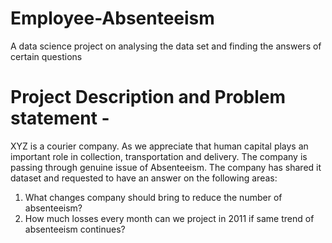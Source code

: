 # Employee-Absenteeism
A data science project on analysing the data set and finding the answers of certain questions

# Project Description and Problem statement -
XYZ is a courier company. As we appreciate that human capital plays an important role
in collection, transportation and delivery. The company is passing through genuine
issue of Absenteeism. The company has shared it dataset and requested to have an
answer on the following areas:
1. What changes company should bring to reduce the number of absenteeism?
2. How much losses every month can we project in 2011 if same trend of
absenteeism continues?

